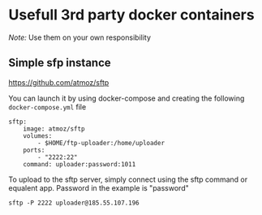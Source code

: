 # Usefull 3rd party docker containers
*Note:* Use them on your own responsibility


## Simple sfp instance
https://github.com/atmoz/sftp

You can launch it by using docker-compose and creating the following `docker-compose.yml` file
```
sftp:
    image: atmoz/sftp
    volumes:
        - $HOME/ftp-uploader:/home/uploader
    ports:
        - "2222:22"
    command: uploader:password:1011
```

To upload to the sftp server, simply connect using the sftp command or equalent app. Password in the example is "password"
```
sftp -P 2222 uploader@185.55.107.196
```
